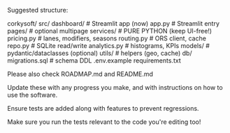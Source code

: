 Suggested structure:

corkysoft/
  src/
    dashboard/                   # Streamlit app (now)
      app.py                     # Streamlit entry
      pages/                     # optional multipage
    services/                    # PURE PYTHON (keep UI-free!)
      pricing.py                 # lanes, modifiers, seasons
      routing.py                 # ORS client, cache
      repo.py                    # SQLite read/write
      analytics.py               # histograms, KPIs
    models/                      # pydantic/dataclasses (optional)
    utils/                       # helpers (geo, cache)
  db/
    migrations.sql               # schema DDL
  .env.example
  requirements.txt


Please also check ROADMAP.md and README.md

Update these with any progress you make, and with instructions on how to use the software.

Ensure tests are added along with features to prevent regressions.

Make sure you run the tests relevant to the code you're editing too!
